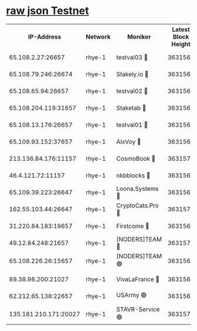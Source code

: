 
[raw json Testnet](https://rpc-check.quickt.stavr.tech/quickt/rpc-quickt-result.json)
=


<table><tr><th>IP-Address</th><th>Network</th><th>Moniker</th><th>Latest Block Height</th><th>Earliest Block Height</th><th>Catching Up</th><th>Tx Index</th><th>Voting Power</th><th>Scan Time</th></tr><tr><td>65.108.2.27:26657</td><td>rhye-1</td><td>testval03 🔴</td><td>3631567</td><td>1</td><td>False</td><td>on</td><td>5002050</td><td>2023-12-16T02:12:04.540226156UTC</td></tr><tr><td>65.108.79.246:26674</td><td>rhye-1</td><td>Stakely.io 🔴</td><td>3631567</td><td>1</td><td>False</td><td>on</td><td>10</td><td>2023-12-16T02:12:06.964376048UTC</td></tr><tr><td>65.108.65.94:26657</td><td>rhye-1</td><td>testval02 🔴</td><td>3631568</td><td>1</td><td>False</td><td>on</td><td>5002050</td><td>2023-12-16T02:12:07.402791017UTC</td></tr><tr><td>65.108.204.119:31657</td><td>rhye-1</td><td>Staketab 🔴</td><td>3631568</td><td>1</td><td>False</td><td>on</td><td>9900</td><td>2023-12-16T02:12:10.276618016UTC</td></tr><tr><td>65.108.13.176:26657</td><td>rhye-1</td><td>testval01 🔴</td><td>3631568</td><td>1</td><td>False</td><td>on</td><td>9582010</td><td>2023-12-16T02:12:10.984568017UTC</td></tr><tr><td>65.109.93.152:37657</td><td>rhye-1</td><td>AlxVoy 🔴</td><td>3631566</td><td>433101</td><td>False</td><td>on</td><td>92921</td><td>2023-12-16T02:12:01.524773996UTC</td></tr><tr><td>213.136.84.176:11157</td><td>rhye-1</td><td>CosmoBook 🔴</td><td>3631573</td><td>1674001</td><td>False</td><td>off</td><td>1528057</td><td>2023-12-16T02:12:38.390409169UTC</td></tr><tr><td>46.4.121.72:11157</td><td>rhye-1</td><td>nkbblocks 🔴</td><td>3631565</td><td>1781001</td><td>False</td><td>on</td><td>81901</td><td>2023-12-16T02:11:54.580923202UTC</td></tr><tr><td>65.109.39.223:26647</td><td>rhye-1</td><td>Loona.Systems 🔴</td><td>3631568</td><td>3287001</td><td>False</td><td>off</td><td>9949</td><td>2023-12-16T02:12:09.869030774UTC</td></tr><tr><td>162.55.103.44:26647</td><td>rhye-1</td><td>CryptoCats.Pro 🔴</td><td>3631574</td><td>3287001</td><td>False</td><td>off</td><td>9999</td><td>2023-12-16T02:12:43.088599913UTC</td></tr><tr><td>31.220.84.183:19657</td><td>rhye-1</td><td>Firstcome 🔴</td><td>3631567</td><td>3395933</td><td>False</td><td>off</td><td>732206</td><td>2023-12-16T02:12:04.209130127UTC</td></tr><tr><td>49.12.84.248:21657</td><td>rhye-1</td><td>[NODERS]TEAM 🔴</td><td>3631574</td><td>3550632</td><td>False</td><td>on</td><td>59990</td><td>2023-12-16T02:12:40.743661982UTC</td></tr><tr><td>65.108.226.26:15657</td><td>rhye-1</td><td>[NODERS]TEAM 🟢</td><td>3631568</td><td>3574501</td><td>False</td><td>on</td><td>0</td><td>2023-12-16T02:12:10.672597937UTC</td></tr><tr><td>89.38.98.200:21027</td><td>rhye-1</td><td>VivaLaFrance 🔴</td><td>3631566</td><td>3601501</td><td>False</td><td>off</td><td>10000</td><td>2023-12-16T02:11:59.103419947UTC</td></tr><tr><td>62.212.65.138:22657</td><td>rhye-1</td><td>USArmy 🟢</td><td>3631567</td><td>3621001</td><td>False</td><td>on</td><td>0</td><td>2023-12-16T02:12:03.889745345UTC</td></tr><tr><td>135.181.210.171:20027</td><td>rhye-1</td><td>STAVR-Service 🟢</td><td>3631570</td><td>3628501</td><td>False</td><td>on</td><td>0</td><td>2023-12-16T02:12:21.661901248UTC</td></tr></table>